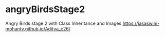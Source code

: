 # angryBirdsStage2
Angry Birds stage 2 with Class Inheritance and Images
https://jasaswini-mohanty.github.io/Aditya_c26/
